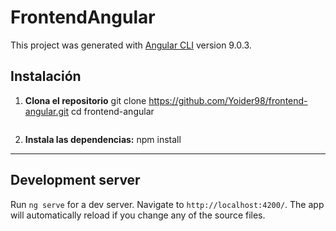 # FrontendAngular

This project was generated with [Angular CLI](https://github.com/angular/angular-cli) version 9.0.3.

## Instalación

1. **Clona el repositorio** 
   git clone https://github.com/Yoider98/frontend-angular.git
   cd frontend-angular
   ```
2. **Instala las dependencias:**
   npm install
---

## Development server

Run `ng serve` for a dev server. Navigate to `http://localhost:4200/`. The app will automatically reload if you change any of the source files.





